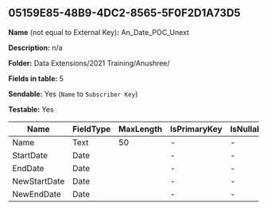 ## 05159E85-48B9-4DC2-8565-5F0F2D1A73D5

**Name** (not equal to External Key)**:** An_Date_POC_Unext

**Description:** n/a

**Folder:** Data Extensions/2021 Training/Anushree/

**Fields in table:** 5

**Sendable:** Yes (`Name` to `Subscriber Key`)

**Testable:** Yes

| Name | FieldType | MaxLength | IsPrimaryKey | IsNullable | DefaultValue |
| --- | --- | --- | --- | --- | --- |
| Name | Text | 50 | - | - |  |
| StartDate | Date |  | - | - |  |
| EndDate | Date |  | - | - |  |
| NewStartDate | Date |  | - | - |  |
| NewEndDate | Date |  | - | - |  |
